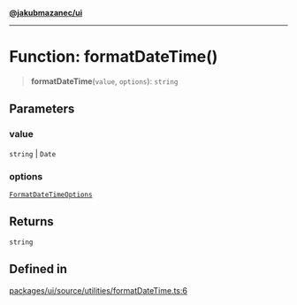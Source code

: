 [**@jakubmazanec/ui**](../README.md)

---

# Function: formatDateTime()

> **formatDateTime**(`value`, `options`): `string`

## Parameters

### value

`string` | `Date`

### options

[`FormatDateTimeOptions`](../type-aliases/FormatDateTimeOptions.md)

## Returns

`string`

## Defined in

[packages/ui/source/utilities/formatDateTime.ts:6](https://github.com/jakubmazanec/tools/blob/3e339f67fc5b5cd011c28acb315570a2f29efedc/packages/ui/source/utilities/formatDateTime.ts#L6)

